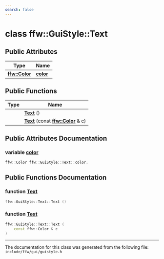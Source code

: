 ```yaml
---
search: false
---
```


# class ffw::GuiStyle::Text

## Public Attributes

|Type|Name|
|-----|-----|
|**[ffw::Color](structffw_1_1_color.md)**|[**color**](classffw_1_1_gui_style_1_1_text.md#1ab1f8441720300725026f4671ca42a3e6)|


## Public Functions

|Type|Name|
|-----|-----|
||[**Text**](classffw_1_1_gui_style_1_1_text.md#1a1a8199e09d3031302f326a605f27f875) () |
||[**Text**](classffw_1_1_gui_style_1_1_text.md#1a9c79a5131b6cc577b99673334cba46e7) (const **[ffw::Color](structffw_1_1_color.md)** & c) |


## Public Attributes Documentation

### variable <a id="1ab1f8441720300725026f4671ca42a3e6" href="#1ab1f8441720300725026f4671ca42a3e6">color</a>

```cpp
ffw::Color ffw::GuiStyle::Text::color;
```



## Public Functions Documentation

### function <a id="1a1a8199e09d3031302f326a605f27f875" href="#1a1a8199e09d3031302f326a605f27f875">Text</a>

```cpp
ffw::GuiStyle::Text::Text ()
```



### function <a id="1a9c79a5131b6cc577b99673334cba46e7" href="#1a9c79a5131b6cc577b99673334cba46e7">Text</a>

```cpp
ffw::GuiStyle::Text::Text (
    const ffw::Color & c
)
```





----------------------------------------
The documentation for this class was generated from the following file: `include/ffw/gui/guistyle.h`
